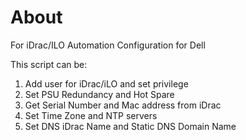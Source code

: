 <h1>About</h1>

For iDrac/ILO Automation Configuration for Dell

This script can be:
 1. Add user for iDrac/iLO and set privilege
 2. Set PSU Redundancy and Hot Spare
 3. Get Serial Number and Mac address from iDrac
 4. Set Time Zone and NTP servers
 5. Set DNS iDrac Name and Static DNS Domain Name
